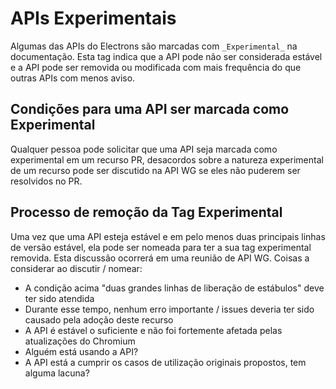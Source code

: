 # APIs Experimentais

Algumas das APIs do Electrons são marcadas com `_Experimental_` na documentação. Esta tag indica que a API pode não ser considerada estável e a API pode ser removida ou modificada com mais frequência do que outras APIs com menos aviso.

## Condições para uma API ser marcada como Experimental

Qualquer pessoa pode solicitar que uma API seja marcada como experimental em um recurso PR, desacordos sobre a natureza experimental de um recurso pode ser discutido na API WG se eles não puderem ser resolvidos no PR.

## Processo de remoção da Tag Experimental

Uma vez que uma API esteja estável e em pelo menos duas principais linhas de versão estável, ela pode ser nomeada para ter a sua tag experimental removida.  Esta discussão ocorrerá em uma reunião de API WG.  Coisas a considerar ao discutir / nomear:

* A condição acima "duas grandes linhas de liberação de estábulos" deve ter sido atendida
* Durante esse tempo, nenhum erro importante / issues deveria ter sido causado pela adoção deste recurso
* A API é estável o suficiente e não foi fortemente afetada pelas atualizações do Chromium
* Alguém está usando a API?
* A API está a cumprir os casos de utilização originais propostos, tem alguma lacuna?
